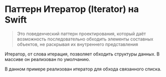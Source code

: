 # Паттерн Итератор (Iterator) на Swift

> Это поведенческий паттерн проектирования, который даёт возможность
> последовательно обходить элементы составных объектов, не раскрывая 
> их внутреннего представления

Итератор, от слова итерация, позволяет обходить структуры данных. В массиве 
он реализован по умолчанию. 

В данном примере реализован итератор для обхода связанного списка.

